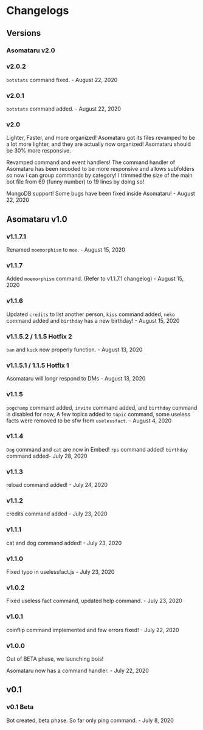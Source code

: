 # Changelogs
## Versions

### Asomataru v2.0
### v2.0.2 
`botstats` command fixed. - August 22, 2020
### v2.0.1
`botstats` command added. - August 22, 2020
### v2.0
Lighter, Faster, and more organized!
Asomataru got its files revamped to be a lot more lighter, and they are actually now organized! Asomataru should be 30% more responsive.

Revamped command and event handlers!
The command handler of Asomataru has been recoded to be more responsive and allows subfolders so now i can group commands by category! I trimmed the size of the main bot file from 69 (funny number) to 19 lines by doing so!

MongoDB support!
Some bugs have been fixed inside Asomataru! - August 22, 2020

## Asomataru v1.0
### v1.1.7.1
Renamed `moemorphism` to `moe`. - August 15, 2020
### v1.1.7
Added `moemorphism` command. (Refer to v1.1.7.1 changelog) - August 15, 2020
### v1.1.6 
Updated `credits` to list another person, `kiss` command added, `neko` command added and `birthday` has a new birthday! - August 15, 2020
### v1.1.5.2 / 1.1.5 Hotfix 2 
`ban` and `kick` now properly function. - August 13, 2020
### v1.1.5.1 / 1.1.5 Hotfix 1
Asomataru will longr respond to DMs - August 13, 2020
### v1.1.5
`pogchamp` command added, `invite` command added, and `birthday` command is disabled for now, A few topics added to `topic` command, some useless facts were removed to be sfw from `uselessfact`. - August 4, 2020
### v1.1.4
`Dog` command and `cat` are now in Embed! `rps` command added! `birthday` command added- July 28, 2020
### v1.1.3
reload command added! - July 24, 2020
### v1.1.2
credits command added - July 23, 2020
### v1.1.1
cat and dog command added! - July 23, 2020
### v1.1.0
Fixed typo in uselessfact.js - July 23, 2020
### v1.0.2
Fixed useless fact command, updated help command. - July 23, 2020
### v1.0.1
coinflip command implemented and few errors fixed! - July 22, 2020
### v1.0.0
Out of BETA phase, we launching bois!

Asomataru now has a command handler. - July 22, 2020

## v0.1

### v0.1 Beta
Bot created, beta phase. So far only ping command. - July 8, 2020
